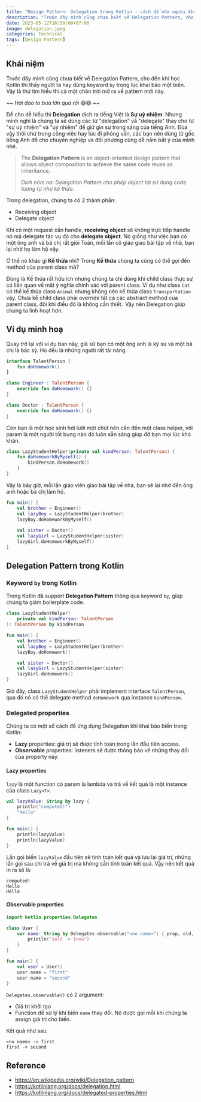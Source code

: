 ```yaml
---
title: "Design Pattern: Delegation trong Kotlin - cách để nhờ người khác làm bài tập về nhà"
description: "Trước đây mình cũng chưa biết về Delegation Pattern, cho đến khi học Kotlin thì thấy người ta hay dùng keyword by trong lúc khai báo một biến. Vậy là thử tìm hiểu thì cả một chân trời mở ra về pattern mới này."
date: 2023-05-12T16:50:00+07:00
image: delegation.jpeg
categories: Technical
tags: [Design Pattern]
---
```


## Khái niệm
Trước đây mình cũng chưa biết về Delegation Pattern, cho đến khi học Kotlin thì thấy người ta hay dùng keyword `by` trong lúc khai báo một biến. Vậy là thử tìm hiểu thì cả một chân trời mở ra về pattern mới này.

~~ *Hơi đao to búa lớn quá rồi* 😅😅 ~~

Để cho dễ hiểu thì **Delegation** dịch ra tiếng Việt là **Sự uỷ nhiệm**. Nhưng mình nghĩ là chúng ta sẽ dùng các từ "delegation" và "delegate" thay cho từ "sự uỷ nhiệm" và "uỷ nhiệm" để giữ gìn sự trong sáng của tiếng Anh. Đùa vậy thôi chứ trong công việc hay lúc đi phỏng vấn, các bạn nên dùng từ gốc tiếng Anh để cho chuyên nghiệp và đối phương cũng dễ nắm bắt ý của mình nhé.

> The **Delegation Pattern** is an object-oriented design pattern that allows object composition to achieve the same code reuse as inheritance.
>
> *Dịch nôm na: Delegation Pattern cho phép object tái sử dụng code tương tự như kế thừa.*

Trong delegation, chúng ta có 2 thành phần:
* Receiving object
* Delegate object

Khi có một request cần handle, **receiving object** sẽ không trực tiếp handle nó mà delegate tác vụ đó cho **delegate object**. Nó giống như việc bạn có một ông anh và bà chị rất giỏi Toán, mỗi lần cô giáo giao bài tập về nhà, bạn lại nhờ họ làm hộ vậy.

Ơ thế nó khác gì **Kế thừa** nhỉ? Trong **Kế thừa** chúng ta cũng có thể gọi đến method của parent class mà?

Đúng là Kế thừa rất hữu ích nhưng chúng ta chỉ dùng khi child class thực sự có liên quan về mặt ý nghĩa chính xác với parent class. Ví dụ như class `Cat` có thể kế thừa class `Animal` nhưng không nên kế thừa class `Transportation` vậy. Chưa kể child class phải override tất cả các abstract method của parent class, đôi khi điều đó là không cần thiết.  Vậy nên Delegation giúp chúng ta linh hoạt hơn.
## Ví dụ minh hoạ
Quay trở lại với ví dụ ban nãy, giả sử bạn có một ông anh là kỹ sư và một bà chị là bác sỹ. Họ đều là những người rất tài năng.

```kotlin
interface TalentPerson {
    fun doHomework()
}

class Engineer : TalentPerson {
    override fun doHomework() {}
}

class Doctor : TalentPerson {
    override fun doHomework() {}
}
```

Còn bạn là một học sinh hơi lười một chút nên cần đến một class helper, với param là một người tốt bụng nào đó luôn sẵn sàng giúp đỡ bạn mọi lúc khó khăn.

```kotlin
class LazyStudentHelper(private val kindPerson: TalentPerson) {
    fun doHomeworkByMyself() {
        kindPerson.doHomework()
    }
}
```

Vậy là bây giờ, mỗi lần giáo viên giao bài tập về nhà, bạn sẽ lại nhờ đến ông anh hoặc bà chị làm hộ.

```kotlin
fun main() {
    val brother = Engineer()
    val lazyBoy = LazyStudentHelper(brother)
    lazyBoy.doHomeworkByMyself()
    
    val sister = Doctor()
    val lazyGirl = LazyStudentHelper(sister)
    lazyGirl.doHomeworkByMyself()
}
```

## Delegation Pattern trong Kotlin
### Keyword `by` trong Kotlin
Trong Kotlin đã support **Delegation Pattern** thông qua keyword `by`, giúp chúng ta giảm boilerplate code.

```kotlin
class LazyStudentHelper(
    private val kindPerson: TalentPerson
): TalentPerson by kindPerson

fun main() {
    val brother = Engineer()
    val lazyBoy = LazyStudentHelper(brother)
    lazyBoy.doHomework()

    val sister = Doctor()
    val lazyGirl = LazyStudentHelper(sister)
    lazyGirl.doHomework()
}
```

Giờ đây, class `LazyStudentHelper` phải implement interface `TalentPerson`, qua đó nó có thể delegate method `doHomework` qua instance `kindPerson`.
### Delegated properties
Chúng ta có một số cách để ứng dụng Delegation khi khai báo biến trong Kotlin:
* **Lazy** properties: giá trị sẽ được tính toán trong lần đầu tiên access.
* **Observable** properties: listeners sẽ được thông báo về những thay đổi của property này.

#### Lazy properties
`lazy` là một function có param là lambda và trả về kết quả là một instance của class `Lazy<T>`.

```kotlin
val lazyValue: String by lazy {
    println("computed!")
    "Hello"
}

fun main() {
    println(lazyValue)
    println(lazyValue)
}
```

Lần gọi biến `lazyValue` đầu tiên sẽ tính toán kết quả và lưu lại giá trị, những lần gọi sau chỉ trả về giá trị mà không cần tính toán kết quả. Vậy nên kết quả in ra sẽ là:

```
computed!
Hello
Hello
```
#### Observable properties
```kotlin
import kotlin.properties.Delegates

class User {
    var name: String by Delegates.observable("<no name>") { prop, old, new ->
        println("$old -> $new")
    }
}

fun main() {
    val user = User()
    user.name = "first"
    user.name = "second"
}
```

`Delegates.observable()` có 2 argument:
* Giá trị khởi tạo
* Function để xử lý khi biến `name` thay đổi. Nó được gọi mỗi khi chúng ta assign giá trị cho biến.

Kết quả như sau:
```
<no name> -> first
first -> second
```
## Reference
* https://en.wikipedia.org/wiki/Delegation_pattern
* https://kotlinlang.org/docs/delegation.html
* https://kotlinlang.org/docs/delegated-properties.html
